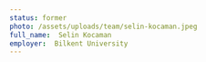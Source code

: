 ```yaml
---
status: former
photo: /assets/uploads/team/selin-kocaman.jpeg
full_name:  Selin Kocaman
employer:  Bilkent University
---
```

